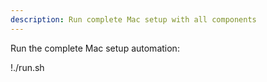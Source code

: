 ```yaml
---
description: Run complete Mac setup with all components
---
```


Run the complete Mac setup automation:

!./run.sh